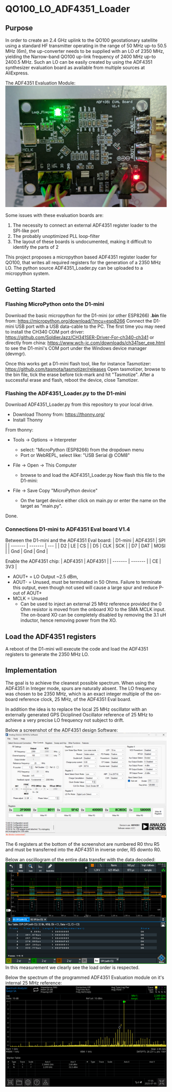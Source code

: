 # QO100_LO_ADF4351_Loader

## Purpose

In order to create an 2.4 GHz uplink to the QO100 geostationary satellite 
using a standard HF transmitter operating in the range of 50 MHz up-to 50.5 MHz (6m), the
up-converter needs to be supplied with an LO of 2350 MHz, yielding the Narrow-band 
QO100 up-link frequency of 2400 MHz up-to 2400.5 MHz.
Such an LO can be easily created by using the ADF4351 synthesizer evaluation board as
available from multiple sources at AliExpress.

The ADF4351 Evaluation Module:
![The ADF4351 Evaluation Module](Images/ADF4351_EvalBoard.jpg)

Some issues with these evaluation boards are:
1. The necessity to connect an external ADF4351 register loader to the SPI-like port
2. The probably unoptimized PLL loop-filter
3. The layout of these boards is undocumented, making it difficult to identify the parts of 2

This project proposes a micropython based ADF4351 register loader for QO100,
that writes all required registers for the generation of a 2350 MHz LO.
The python source ADF4351_Loader.py can be uploaded to a micropython system.

## Getting Started

### Flashing MicroPython onto the D1-mini
Download the basic micropython for the D1-mini (or other ESP8266) **.bin** file
from:
https://micropython.org/download/?mcu=esp8266
Connect the D1-mini USB port with a USB data-cable to the PC.
The first time you may need to install the CH340 COM port driver:
https://github.com/SoldierJazz/CH341SER-Driver-For-ch340-ch341 or directly
from china: https://www.wch-ic.com/downloads/ch341ser_exe.html
to see the D1-mini's COM port under the Windows device manager (devmgr).

Once this works get a D1-mini flash tool, like for instance Tasmotizer:
https://github.com/tasmota/tasmotizer/releases
Open tasmotizer, browse to the bin file, tick the erase before tick-mark and hit "Tasmotize".
After a successful erase and flash, reboot the device, close Tamotizer.

### Flashing the ADF4351_Loader.py to the D1-mini
Download ADF4351_Loader.py from this repository to your local drive.

- Download Thonny from: 
	https://thonny.org/
- Install Thonny

From thonny:
- Tools -> Options -> Interpreter
	- select: "MicroPython (ESP8266) from the dropdown menu
	- Port or WebREPL, select like: "USB Serial @ COM8"
	
- File -> Open -> This Computer
	- browse to and load the ADF4351_Loader.py
Now flash this file to the D1-mini:
- File -> Save Copy "MicroPython device"
	- On the target device either click on main.py or enter the name on
	the target as "main.py".

Done.

### Connections D1-mini to ADF4351 Eval board V1.4

Between the D1-mini and the ADF4351 Eval board:
| D1-mini | ADF4351 | SPI |
| ------- | ------- | --- |
| D2 | LE	| CS |
| D5 | CLK | SCK |
| D7 | DAT | MOSI |
| Gnd | Gnd | Gnd |

Enable the ADF4351 chip:
| ADF4351 | ADF4351 |
| ------- | ------- |
|   CE    |   3V3   |

- AOUT+ = LO Output ~2.5 dBm, 
- AOUT- = Unused, must be terminated in 50 Ohms. Failure to terminate this output, even though not used will cause a large spur and reduce P-out of AOUT+
- MCLK = Unused
	- Can be used to inject an external 25 MHz reference provided the 0 Ohm resistor is moved 
from the onboard XO to the SMA MCLK input. The on-board XO can be completely disabled by
removing the 3.1 uH inductor, hence removing power from the XO.

## Load the ADF4351 registers

A reboot of the D1-mini will execute the code and load the ADF4351 
registers to generate the 2350 MHz LO.

## Implementation

The goal is to achieve the cleanest possible spectrum.
When using the ADF4351 in Integer mode, spurs are naturally absent.
The LO frequency was chosen to be 2350 MHz, which is an exact 
integer multiple of the on-board reference clock, 25 MHz,
of the ADF4351 Eval board.

In addition the idea is to replace the local 25 MHz oscillator 
with an externally generated GPS Diciplined Oscillator reference 
of 25 MHz to achieve a very precise LO frequency not subject to drift.

Below a screenshot of the ADF4351 design Software:
![The ADF4351 Software](/Images/ADF435x_Software_Main.png)

The 6 registers at the bottom of the screenshot are numbered R0 thru R5 and
must be transferred into the ADF4351 in inverse order, R5 downto R0.

Below an oscillogram of the entire data transfer with the data decoded:
![The ADF4351 loader SPI-frames](/Images/ADF4351_SPI_Controller_FromFlash.png)
In this measurement we clearly see the load order is respected.

Below the spectrum of the programmed ADF4351 Evaluation module on it's internal 25 MHz reference:
![Spectrum Wide](/Images/ADF4351_2.350MHz_WIde.png)
